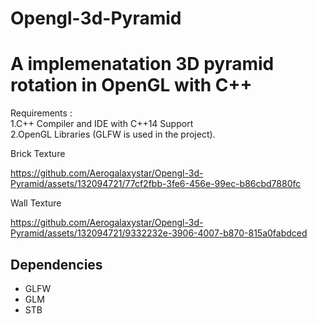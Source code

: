 # Opengl-3d-Pyramid

# A implemenatation 3D pyramid rotation in OpenGL with C++


Requirements :\
1.C++ Compiler and IDE with C++14 Support\
2.OpenGL Libraries (GLFW is used in the project).


Brick Texture

https://github.com/Aerogalaxystar/Opengl-3d-Pyramid/assets/132094721/77cf2fbb-3fe6-456e-99ec-b86cbd7880fc


Wall Texture

https://github.com/Aerogalaxystar/Opengl-3d-Pyramid/assets/132094721/9332232e-3906-4007-b870-815a0fabdced


## Dependencies
* GLFW
* GLM
* STB

